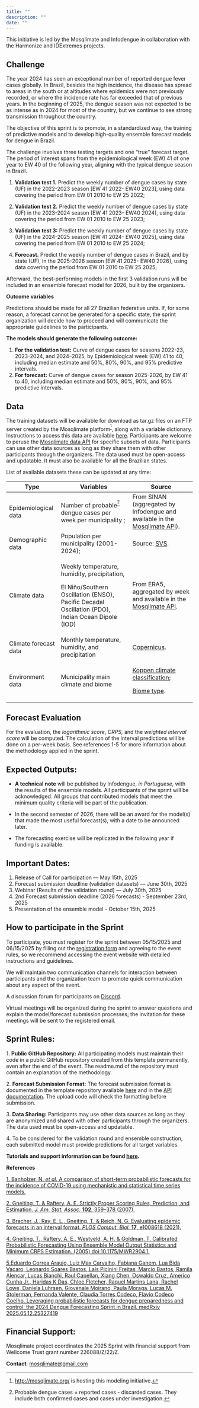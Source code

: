 ```yaml
---
title: ""
description: ""
date: ""
---
```


This initiative is led by the Mosqlimate and Infodengue in collaboration with the Harmonize and IDExtremes projects.


## **Challenge**

The year 2024 has seen an exceptional number of reported dengue fever cases globally. In Brazil, besides the high incidence, the disease has spread to areas in the south or at altitudes where epidemics were not previously recorded, or where the incidence rate has far exceeded that of previous years. In the beginning of 2025, the dengue season was not expected to be as intense as in 2024 for most of the country, but we continue to see strong transmission throughout the country. 

The objective of this sprint is to promote, in a standardized way, the training of predictive models and to develop high-quality ensemble forecast models for dengue in Brazil.

The challenge involves three testing targets and one “true” forecast target. The period of interest spans from the epidemiological week (EW) 41 of one year to EW 40 of the following year, aligning with the typical dengue season in Brazil.

1. **Validation test 1.** Predict the weekly number of dengue cases by state (UF) in the 2022-2023 season [EW 41 2022- EW40 2023], using data covering the period from EW 01 2010 to EW 25 2022;
2. **Validation test 2.** Predict the weekly number of dengue cases by state (UF) in the 2023-2024 season [EW 41 2023- EW40 2024], using data covering the period from EW 01 2010 to EW 25 2023;

3. **Validation test 3:** Predict the weekly number of dengue cases by state (UF) in the 2024-2025 season [EW 41 2024- EW40 2025], using data covering the period from EW 01 2010 to EW 25 2024;
4. **Forecast.** Predict the weekly number of dengue cases in Brazil, and by state (UF), in the 2025-2026 season [EW 41 2025- EW40 2026], using data covering the period from EW 01 2010 to EW 25 2025;

Afterward, the best-performing models in the first 3 validation runs will be included in an ensemble forecast model for 2026, built by the organizers.

**Outcome variables**

Predictions should be made for all 27 Brazilian federative units. If, for some reason, a forecast cannot be generated for a specific state, the sprint organization will decide how to proceed and will communicate the appropriate guidelines to the participants.

**The models should generate the following outcome:**

1. **For the validation test:** Curve of dengue cases for seasons 2022-23, 2023-2024, and 2024–2025, by Epidemiological week (EW)  41 to 40, including median estimate and 50%, 80%, 90%, and 95% predictive intervals.
2. **For forecast:** Curve of dengue cases for season 2025-2026, by EW 41 to 40, including median estimate and 50%, 80%, 90%, and 95% predictive intervals.


## **Data**

The training datasets will be available for download as tar.gz files on an FTP server created by the Mosqlimate platform<sup>[^1]</sup>, along with a variable dictionary. Instructions to access this data are available [here](../data/).  Participants are welcome to peruse the [Mosqlimate data API](https://api.mosqlimate.org/datastore/) for specific subsets of data. Participants can use other data sources as long as they share them with other participants through the organizers. The data used must be open-access and updatable. It must also be available for all the Brazilian states.

List of available datasets these can be updated at any time:

|Type|Variables|Source|
| ------- | ------ | ------- |
|Epidemiological data|</p><p>Number of probable<sup>[^2]</sup> dengue cases per week per municipality ;</p>|From SINAN (aggregated by Infodengue and available in the [Mosqlimate API](https://api.mosqlimate.org/datastore/)). |
|Demographic data|Population per municipality (2001-2024);|Source: [SVS](http://tabnet.datasus.gov.br/cgi/deftohtm.exe?ibge/cnv/popsvs2024br.def). |
|Climate data|<p>Weekly temperature, humidity, precipitation,</p><p>El Niño/Southern Oscillation (ENSO), Pacific Decadal Oscillation (PDO),  Indian Ocean Dipole (IOD) </p>|From ERA5, aggregated by week and available in the [Mosqlimate API](https://api.mosqlimate.org/datastore/).|
|Climate forecast data|Monthly temperature, humidity, and precipitation|[Copernicus](https://cds.climate.copernicus.eu/datasets/seasonal-monthly-single-levels?tab=overview).|
|Environment data |Municipality main climate and biome |<p></p><p>[Koppen climate classification](https://koppenbrasil.github.io/);</p><p>[Biome type](https://www.embrapa.br/busca-de-publicacoes/-/publicacao/1144751/metodo-para-determinar-o-bioma-predominante-nos-municipios-brasileiros).</p>|


## **Forecast Evaluation**
For the evaluation, the *logarithmic score*, *CRPS,* and the *weighted interval score* will be computed. The calculation of the interval predictions will be done on a per-week basis. See references 1-5 for more information about the methodology applied in the sprint. 

## **Expected Outputs:**
- **A technical note** will be published by Infodengue, *in Portuguese*, with the results of the ensemble models. All participants of the sprint will be acknowledged. All groups that contributed models that meet the minimum quality criteria will be part of the publication.

- In the second semester of 2026, there will be an award for the model(s) that made the most useful forecast(s), with a date to be announced later.

- The forecasting exercise will be replicated in the following year if funding is available.
## **Important Dates:**

1. Release of Call for participation — May 15th, 2025
2. Forecast submission deadline (validation datasets) — June 30th, 2025
3. Webinar (Results of the validation round) — July 30th, 2025
4. 2nd Forecast submission deadline (2026 forecasts) - September 23rd, 2025
5. Presentation of the ensemble model - October 15th, 2025

## **How to participate in the Sprint**


To participate, you must register for the sprint between 05/15/2025 and 06/15/2025 by filling out the [registration form](https://forms.gle/22FFzBZT4Jf5oqzt9)  and agreeing to the event rules, so we recommend accessing the event website with detailed instructions and guidelines. 

We will maintain two communication channels for interaction between participants and the organization team to promote quick communication about any aspect of the event.

A discussion forum for participants on [Discord](https://discord.gg/yqtgW4TC). 

Virtual meetings will be organized during the sprint to answer questions and explain the model/forecast submission processes; the invitation for these meetings will be sent to the registered email.


## **Sprint Rules:**

1\. **Public GitHub Repository:** All participating models must maintain their code in a public GitHub repository created from this template permanently, even after the end of the event. The readme.md of the repository must contain an explanation of the methodology.

2\. **Forecast Submission Format:** The forecast submission format is documented in the template repository available [here](https://github.com/Mosqlimate-project/sprint-template-2025) and in the [API documentation](https://api.mosqlimate.org/docs/registry/POST/predictions/). The upload code will check the formatting before submission. 

3\. **Data Sharing:** Participants may use other data sources as long as they are anonymized and shared with other participants through the organizers. The data used must be open-access and updatable.

4\. To be considered for the validation round and ensemble construction, each submitted model must provide predictions for all target variables.

**Tutorials and support information can be found [here](../instructions/).** 

**References**

[1.	Banholzer, N. ](https://www.zotero.org/google-docs/?O1n02o)[*et al.*](https://www.zotero.org/google-docs/?O1n02o)[ A comparison of short-term probabilistic forecasts for the incidence of COVID-19 using mechanistic and statistical time series models.](https://www.zotero.org/google-docs/?O1n02o)

[2.	Gneiting, T. & Raftery, A. E. Strictly Proper Scoring Rules, Prediction, and Estimation. ](https://www.zotero.org/google-docs/?O1n02o)[*J. Am. Stat. Assoc.* ](https://www.zotero.org/google-docs/?O1n02o)[**102**](https://www.zotero.org/google-docs/?O1n02o)[, 359–378 (2007).](https://www.zotero.org/google-docs/?O1n02o)

[3.	Bracher, J., Ray, E. L., Gneiting, T. & Reich, N. G. Evaluating epidemic forecasts in an interval format. ](https://www.zotero.org/google-docs/?O1n02o)[*PLOS Comput. Biol.* ](https://www.zotero.org/google-docs/?O1n02o)[**17**](https://www.zotero.org/google-docs/?O1n02o)[, e1008618 (2021).](https://www.zotero.org/google-docs/?O1n02o)

[4.	Gneiting, T., Raftery, A. E., Westveld, A. H. & Goldman, T. Calibrated Probabilistic Forecasting Using Ensemble Model Output Statistics and Minimum CRPS Estimation. (2005) doi:10.1175/MWR2904.1.](https://www.zotero.org/google-docs/?O1n02o)

[5.Eduardo Correa Araujo, Luiz Max Carvalho, Fabiana Ganem, Lua Bida Vacaro, Leonardo Soares Bastos, Lais Picinini Freitas, Marcio Bastos, Ramila Alencar, Lucas Bianchi, Raul Capellan, Xiang Chen, Oswaldo Cruz, Americo Cunha Jr., Haridas K Das, Chloe Fletcher, Raquel Martins Lana, Rachel Lowe, Daniela Luhrsen, Giovenale Moirano, Paula Moraga, Lucas M. Stolerman, Fernanda Valente, Claudia Torres Codeco, Flavio Codeco Coelho. Leveraging probabilistic forecasts for dengue preparedness and control: the 2024 Dengue Forecasting Sprint in Brazil. medRxiv 2025.05.12.25327419](https://doi.org/10.1101/2025.05.12.25327419)



## Financial Support: 
Mosqlimate project coordinates the 2025 Sprint with financial support from Wellcome Trust grant number 226088/Z/22/Z. 

**Contact**:
mosqlimate@gmail.com

[^1]: <http://mosqlimate.org/> is hosting this modeling initiative.
[^2]: Probable dengue cases = reported cases - discarded cases. They include both confirmed cases and cases under investigation.
